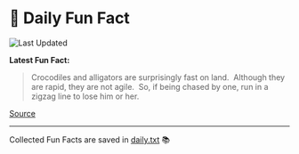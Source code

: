# 🌟 Daily Fun Fact

![Last Updated](https://img.shields.io/badge/Last_Updated-2025_06_18-blue?style=flat-square)

**Latest Fun Fact:**

> Crocodiles and alligators are surprisingly fast on land.  Although they are rapid, they are not agile.  So, if being chased by one, run in a zigzag line to lose him or her.

[Source](http://www.djtech.net/humor/useless_facts.htm)

---

Collected Fun Facts are saved in [daily.txt](daily.txt) 📚
